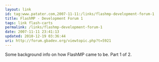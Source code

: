 ```yaml
---
layout: link
id: tag:www.patater.com,2007-11-11:/links/flashmp-development-forum-1
title: FlashMP - Development Forum 1
tags: link flash-carts
permalink: /links/flashmp-development-forum-1
date: 2007-11-11 23:41:13
updated: 2010-12-19 03:36:44
uri: http://forum.gbadev.org/viewtopic.php?t=5921
---
```

Some background info on how FlashMP came to be. Part 1 of 2.
